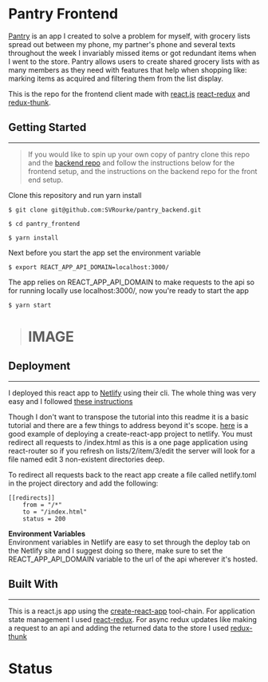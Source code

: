 # **Pantry Frontend**
[Pantry](https://pantry.svrourke.com) is an app I created to solve a problem for myself, with grocery lists spread out between my phone, my partner's phone and several texts throughout the week I invariably missed items or got redundant items when I went to the store. Pantry allows users to create shared grocery lists with as many members as they need with features that help when shopping like: marking items as acquired and filtering them from the list display.
   
This is the repo for the frontend client made with [react.js](https://reactjs.org/) [react-redux](https://react-redux.js.org/) and [redux-thunk](https://github.com/reduxjs/redux-thunk).
<br>

## Getting Started
___

> If you would like to spin up your own copy of pantry clone this repo and the [backend repo](https://github.com/SVRourke/pantry_backend) and follow the instructions below for the frontend setup, and the instructions on the backend repo for the front end setup.

Clone this repository and run yarn install
```
$ git clone git@github.com:SVRourke/pantry_backend.git

$ cd pantry_frontend

$ yarn install
```
Next before you start the app set the environment variable
```
$ export REACT_APP_API_DOMAIN=localhost:3000/
``` 
The app relies on REACT_APP_API_DOMAIN to make requests to the api so for running locally use localhost:3000/, now you're ready to start the app
```
$ yarn start
```
   
> # IMAGE
   
   
## Deployment
___   
I deployed this react app to [Netlify](https://www.netlify.com) using their cli. The whole thing was very easy and I followed [these instructions](https://www.netlify.com/blog/2016/07/22/deploy-react-apps-in-less-than-30-seconds/)
   
   
Though I don't want to transpose the tutorial into this readme it is a basic tutorial and there are a few things to address beyond it's scope. [here](https://create-react-app.dev/docs/deployment/#netlify) is a good example of deploying a create-react-app project to netlify. You must redirect all requests to /index.html as this is a one page application using react-router so if you refresh on lists/2/item/3/edit the server will look for a file named edit 3 non-existent directories deep.   
   
To redirect all requests back to the react app create a file called netlify.toml in the project directory and add the following:
```
[[redirects]]
    from = "/*"
    to = "/index.html"
    status = 200
```
**Environment Variables**   
Environment variables in Netlify are easy to set through the deploy tab on the Netlify site and I suggest doing so there, make sure to set the REACT_APP_API_DOMAIN variable to the url of the api wherever it's hosted.    
   
   
## Built With
___
   
This is a react.js app using the [create-react-app](https://reactjs.org/docs/create-a-new-react-app.html) tool-chain. For application state management I used [react-redux](https://react-redux.js.org/). For async redux updates like making a request to an api and adding the returned data to the store I used [redux-thunk](https://github.com/reduxjs/redux-thunk)
<br>   
# Status